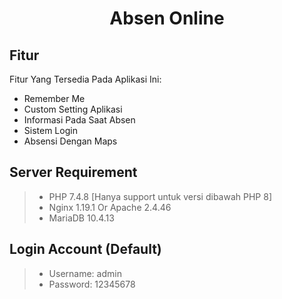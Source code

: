 <h1 align="center">Absen Online</h1>

## Fitur

Fitur Yang Tersedia Pada Aplikasi Ini:
- Remember Me
- Custom Setting Aplikasi
- Informasi Pada Saat Absen
- Sistem Login
- Absensi Dengan Maps

## Server Requirement

> - PHP 7.4.8 [Hanya support untuk versi dibawah PHP 8]
> - Nginx 1.19.1 Or Apache 2.4.46
> - MariaDB 10.4.13

## Login Account (Default)

> - Username: admin
> - Password: 12345678

